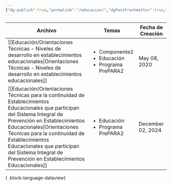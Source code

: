 ```yaml
---
{"dg-publish":true,"permalink":"/educacion/","dgPassFrontmatter":true,"noteIcon":"","updated":"2025-06-22T18:16:00.039-04:00"}
---
```


| Archivo                                                                                                                                                                                                                                                                                                                                             | Temas                                                                     | Fecha de Creación |
| --------------------------------------------------------------------------------------------------------------------------------------------------------------------------------------------------------------------------------------------------------------------------------------------------------------------------------------------------- | ------------------------------------------------------------------------- | ----------------- |
| [[Educación/Orientaciones Técnicas - Niveles de desarrollo en establecimientos educacionales\|Orientaciones Técnicas - Niveles de desarrollo en establecimientos educacionales]]                                                                                                                                                                 | <ul><li>Componente2</li><li>Educación</li><li>Programa PrePARA2</li></ul> | May 08, 2020      |
| [[Educación/Orientaciones Técnicas para la continuidad de Establecimientos Educacionales que participan del Sistema Integral de Prevención en Establecimientos Educacionales\|Orientaciones Técnicas para la continuidad de Establecimientos Educacionales que participan del Sistema Integral de Prevención en Establecimientos Educacionales]] | <ul><li>Educación</li><li>Programa PrePARA2</li></ul>                     | December 02, 2024 |

{ .block-language-dataview}


